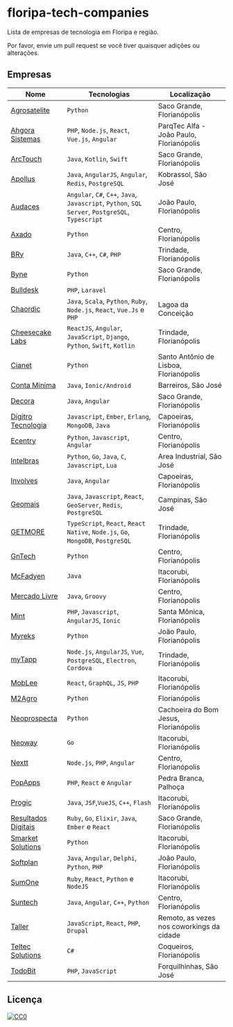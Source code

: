 # floripa-tech-companies
Lista de empresas de tecnologia em Floripa e região.

Por favor, envie um pull request se você tiver quaisquer adições ou alterações.

## Empresas

Nome | Tecnologias | Localização
---- | ----------- | -----------
[Agrosatelite](http://agrosatelite.com.br/pt/home/) | `Python` | Saco Grande, Florianópolis
[Ahgora Sistemas](https://www.ahgora.com.br) | `PHP`, `Node.js`, `React`, `Vue.js`, `Angular` |  ParqTec Alfa - João Paulo, Florianópolis
[ArcTouch](https://arctouch.com/) | `Java`, `Kotlin`, `Swift` | Saco Grande, Florianópolis
[Apollus](http://apollusehs.com.br/) | `Java`, `AngularJS`, `Angular`, `Redis`, `PostgreSQL` | Kobrassol, São José
[Audaces](https://www.audaces.com/) |  `Angular`, `C#`, `C++`, `Java`, `Javascript`, `Python`, `SQL Server`, `PostgreSQL`, `Typescript` | João Paulo, Florianópolis
[Axado](https://www.axado.com.br/) | `Python` | Centro, Florianópolis
[BRy](https://www.bry.com.br/) | `Java`, `C++`, `C#`, `PHP` | Trindade, Florianópolis
[Byne](http://www.byne.com.br/) | `Python` | Saco Grande, Florianópolis
[Bulldesk](https://bulldesk.com.br/) | `PHP`, `Laravel`
[Chaordic](https://www.chaordic.com.br/) | `Java`, `Scala`, `Python`, `Ruby`, `Node.js`, `React`, `Vue.Js` e `PHP` | Lagoa da Conceição
[Cheesecake Labs](https://cheesecakelabs.com/) | `ReactJS`, `Angular`, `JavaScript`, `Django`, `Python`, `Swift`, `Kotlin` | Trindade, Florianópolis
[Cianet](https://www.cianet.com.br/) | `Python` | Santo Antônio de Lisboa, Florianópolis
[Conta Mínima](https://www.contaminima.com.br/) | `Java`, `Ionic/Android` | Barreiros, São José
[Decora](https://home.decoracontent.com) | `Java`, `Angular` | Saco Grande, Florianópolis
[Dígitro Tecnologia](http://www.digitro.com/pt/) | `Javascript`, `Ember`, `Erlang`, `MongoDB`, `Java` | Capoeiras, Florianópolis
[Ecentry](http://ecentry.com/) | `Python`, `Javascript`, `Angular` | Centro, Florianópolis
[Intelbras](https://intelbras.com.br) | `Python`, `Go`, `Java`, `C`, `Javascript`, `Lua` | Area Industrial, São José
[Involves](https://www.involves.com.br/pt) | `Java`, `Angular` | Capoeiras, Florianópolis
[Geomais](http://www.geomais.com.br/) | `Java`, `Javascript`, `React`, `GeoServer`, `Redis`, `PostgreSQL` | Campinas, São José
[GETMORE](https://getmore.com.br/) | `TypeScript`, `React`, `React Native`, `Node.js`, `Go`, `MongoDB`, `PostgreSQL` | Trindade, Florianópolis 
[GnTech](https://www.gntech.med.br/) | `Python` | Centro, Florianópolis
[McFadyen](https://mcfadyen.com/) | `Java` | Itacorubi, Florianópolis
[Mercado Livre](https://www.mercadolivre.com.br/) | `Java`, `Groovy` | Centro, Florianópolis
[Mint](http://mintlab.com.br/) | `PHP`, `Javascript`, `AngularJS`, `Ionic` | Santa Mônica, Florianópolis
[Myreks](https://www.myreks.com/v3/) | `Python` | João Paulo, Florianópolis
[myTapp](https://www.mytapp.com.br) | `Node.js`, `AngularJS`, `Vue`, `PostgreSQL`, `Electron`, `Cordova` | Trindade, Florianópolis
[MobLee](https://www.moblee.com.br) | `React`, `GraphQL`, `JS`, `PHP` | Itacorubi, Florianópolis
[M2Agro](https://www.m2agro.com.br/) | `Python ` | Florianópolis
[Neoprospecta](https://neoprospecta.com/) | `Python` | Cachoeira do Bom Jesus, Florianópolis
[Neoway](https://www.neoway.com.br/) | `Go` | Itacorubi, Florianópolis
[Nextt](https://www.nextt.com.br/) | `Node.js`, `PHP`, `Angular` | Centro, Florianópolis
[PopApps](https://www.popapps.com.br/) | `PHP`, `React` e `Angular` | Pedra Branca, Palhoça
[Progic](http://progic.com.br/) | `Java`, `JSF`,`VueJS`, `C++`, `Flash` | Itacorubi, Florianópolis
[Resultados Digitais](https://resultadosdigitais.com.br/) | `Ruby`, `Go`, `Elixir`, `Java`, `Ember` e `React` | Saco Grande, Florianópolis
[Smarket Solutions](http://www.smarketsolutions.com.br/) | `Python` | Itacorubi, Florianópolis
[Softplan](https://www.softplan.com.br/) | `Java`, `Angular`, `Delphi`, `Python`, `PHP` | João Paulo, Florianópolis
[SumOne](http://www.sumone.com.br/) | `Ruby`, `React`, `Python` e `NodeJS` | Itacorubi, Florianópolis
[Suntech](http://suntech.com.br/) | `Java`, `Angular`, `C++`, `Python` | Centro, Florianópolis
[Taller](http://taller.net.br/) | `JavaScript`, `React`, `PHP`, `Drupal` | Remoto, as vezes nos coworkings da cidade
[Teltec Solutions](http://teltecsolutions.com.br/) | `C#` | Coqueiros, Florianópolis
[TodoBit](http://todobit.com.br//) | `PHP`,  `JavaScript` | Forquilhinhas, São José


## Licença

[![CC0](https://mirrors.creativecommons.org/presskit/buttons/88x31/svg/cc-zero.svg)](https://creativecommons.org/publicdomain/zero/1.0/)
